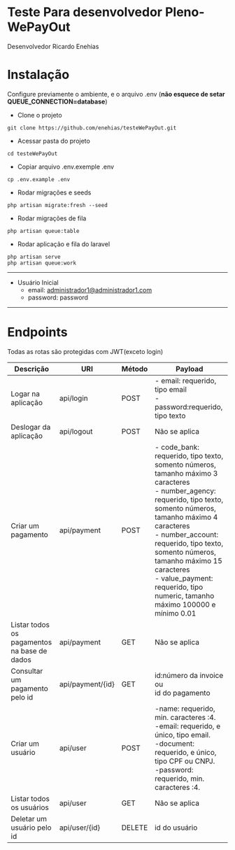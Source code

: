 # Teste Para desenvolvedor Pleno-WePayOut
Desenvolvedor Ricardo Enehias

# Instalação
Configure previamente o ambiente, e o arquivo .env (**não esquece de setar QUEUE_CONNECTION=database**)

- Clone o projeto 
```
git clone https://github.com/enehias/testeWePayOut.git
```
- Acessar pasta do projeto
```
cd testeWePayOut
```
- Copiar arquivo .env.exemple .env
```
cp .env.example .env
```
- Rodar migrações e seeds
```
php artisan migrate:fresh --seed
```
- Rodar migrações de fila
```
php artisan queue:table
```
- Rodar aplicação e fila do laravel
```
php artisan serve
php artisan queue:work
```
***
- Usuário Inicial 
  - email: administrador1@administrador1.com
  - password: password
***
# Endpoints

Todas as rotas são protegidas com JWT(exceto login)

|Descrição | URI | Método |Payload | 
| ------| ------ | ------ |------ |
| Logar na aplicação| api/login | POST | - email: requerido, tipo email <br> -password:requerido, tipo texto  
| Deslogar da aplicação| api/logout | POST |Não se aplica
| Criar um pagamento | api/payment | POST | - code_bank: requerido, tipo texto, somento números, tamanho máximo 3 caracteres<br>- number_agency: requerido, tipo texto, somento números, tamanho máximo 4 caracteres<br>- number_account: requerido, tipo texto, somento números, tamanho máximo 15 caracteres<br>- value_payment: requerido, tipo numeric, tamanho máximo 100000 e mínimo 0.01|
| Listar todos os pagamentos na base de dados| api/payment | GET |Não se aplica
| Consultar um pagamento pelo id| api/payment/{id} | GET |id:número da invoice<br> ou<br> id do pagamento
| Criar um usuário|  api/user | POST | -name: requerido, min. caracteres :4. <br>-email: requerido, e único, tipo email. <br>-document: requerido, e único, tipo CPF ou CNPJ. <br>-password: requerido, min. caracteres :4.
| Listar todos os usuários|  api/user | GET |Não se aplica
| Deletar um usuário pelo id|  api/user/{id} | DELETE | id do usuário 
